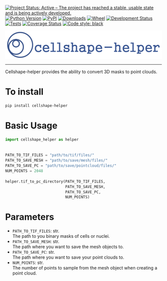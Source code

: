 [![Project Status: Active – The project has reached a stable, usable
state and is being actively
developed.](https://www.repostatus.org/badges/latest/active.svg)](https://www.repostatus.org/#active)
[![Python Version](https://img.shields.io/pypi/pyversions/cellshape-helper.svg)](https://pypi.org/project/cellshape-helper)
[![PyPI](https://img.shields.io/pypi/v/cellshape-helper.svg)](https://pypi.org/project/cellshape-helper)
[![Downloads](https://pepy.tech/badge/cellshape-helper)](https://pepy.tech/project/cellshape-helper)
[![Wheel](https://img.shields.io/pypi/wheel/cellshape-helper.svg)](https://pypi.org/project/cellshape-helper)
[![Development Status](https://img.shields.io/pypi/status/cellshape-helper.svg)](https://github.com/Sentinal4D/cellshape-helper)
[![Tests](https://img.shields.io/github/workflow/status/Sentinal4D/cellshape-helper/tests)](
    https://github.com/Sentinal4D/cellshape-helper/actions)
[![Coverage Status](https://coveralls.io/repos/github/Sentinal4D/cellshape-helper/badge.svg?branch=master)](https://coveralls.io/github/Sentinal4D/cellshape-helper?branch=master)
[![Code style: black](https://img.shields.io/badge/code%20style-black-000000.svg)](https://github.com/psf/black)


<img src="https://github.com/Sentinal4D/cellshape-helper/blob/main/img/cellshape_helper_logo.png" 
     alt="Cellshape logo by Matt De Vries">
___
Cellshape-helper provides the ability to convert 3D masks to point clouds.


# To install

```bash
pip install cellshape-helper
```

# Basic Usage
```python
import cellshape_helper as helper


PATH_TO_TIF_FILES = "path/to/tif/files/"
PATH_TO_SAVE_MESH = "path/to/save/mesh/files/"
PATH_TO_SAVE_PC = "path/to/save/pointcloud/files/"
NUM_POINTS = 2048

helper.tif_to_pc_directory(PATH_TO_TIF_FILES, 
                           PATH_TO_SAVE_MESH, 
                           PATH_TO_SAVE_PC, 
                           NUM_POINTS)
```

# Parameters
- `PATH_TO_TIF_FILES`: str.  
The path to you binary masks of cells or nuclei.
- `PATH_TO_SAVE_MESH`: str.  
The path where you want to save the mesh objects to.
- `PATH_TO_SAVE_PC`: str.  
The path where you want to save your point clouds to.
- `NUM_POINTS`: str.  
The number of points to sample from the mesh object when creating a point cloud.

